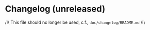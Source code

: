 # Changelog (unreleased)

/!\ This file should no longer be used, c.f., `doc/changelog/README.md` /!\
